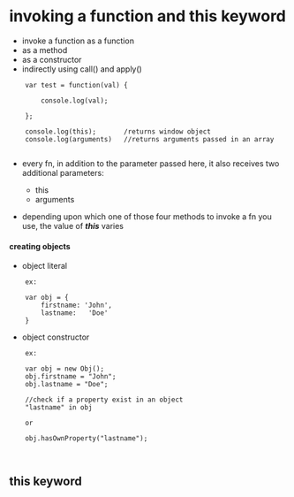 # invoking a function and this keyword

- invoke a function as a function
- as a method
- as a constructor
- indirectly using call() and apply()


```
    var test = function(val) {

        console.log(val);

    };

    console.log(this);       /returns window object
    console.log(arguments)   //returns arguments passed in an array


```


- every fn, in addition to the parameter passed here, it also receives two additional
  parameters:

  + this
  + arguments

- depending upon which one of those four methods to invoke a fn you use, the value
  of ***this*** varies



#### creating objects

- object literal

```
    ex:

    var obj = {
        firstname: 'John',
        lastname:   'Doe'
    }

```



- object constructor

```
    ex:

    var obj = new Obj();
    obj.firstname = "John";
    obj.lastname = "Doe";

    //check if a property exist in an object
    "lastname" in obj

    or

    obj.hasOwnProperty("lastname");



```




## this keyword



















































